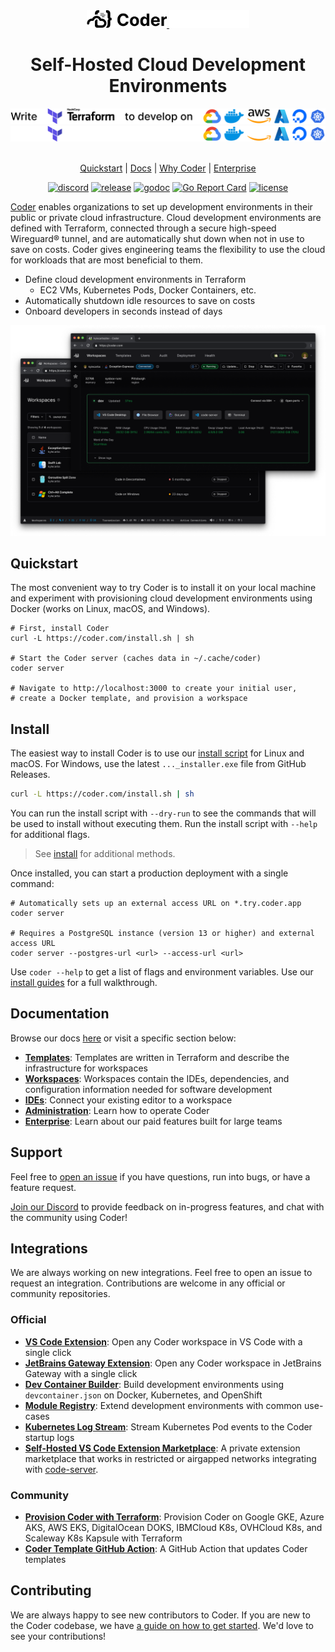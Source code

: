 <div align="center">
  <a href="https://coder.com#gh-light-mode-only">
    <img src="./docs/images/logo-black.png" style="width: 128px">
  </a>
  <a href="https://coder.com#gh-dark-mode-only">
    <img src="./docs/images/logo-white.png" style="width: 128px">
  </a>

  <h1>
  Self-Hosted Cloud Development Environments
  </h1>

  <a href="https://coder.com#gh-light-mode-only">
    <img src="./docs/images/banner-black.png" style="width: 650px">
  </a>
  <a href="https://coder.com#gh-dark-mode-only">
    <img src="./docs/images/banner-white.png" style="width: 650px">
  </a>

  <br>
  <br>

[Quickstart](#quickstart) | [Docs](https://coder.com/docs) | [Why Coder](https://coder.com/why) | [Enterprise](https://coder.com/docs/v2/latest/enterprise)

[![discord](https://img.shields.io/discord/747933592273027093?label=discord)](https://discord.gg/coder)
[![release](https://img.shields.io/github/v/release/coder/coder)](https://github.com/coder/coder/releases/latest)
[![godoc](https://pkg.go.dev/badge/github.com/coder/coder.svg)](https://pkg.go.dev/github.com/coder/coder)
[![Go Report Card](https://goreportcard.com/badge/github.com/coder/coder)](https://goreportcard.com/report/github.com/coder/coder)
[![license](https://img.shields.io/github/license/coder/coder)](./LICENSE)

</div>

[Coder](https://coder.com) enables organizations to set up development environments in their public or private cloud infrastructure. Cloud development environments are defined with Terraform, connected through a secure high-speed Wireguard® tunnel, and are automatically shut down when not in use to save on costs. Coder gives engineering teams the flexibility to use the cloud for workloads that are most beneficial to them.

- Define cloud development environments in Terraform
  - EC2 VMs, Kubernetes Pods, Docker Containers, etc.
- Automatically shutdown idle resources to save on costs
- Onboard developers in seconds instead of days

<p align="center">
  <img src="./docs/images/hero-image.png">
</p>

## Quickstart

The most convenient way to try Coder is to install it on your local machine and experiment with provisioning cloud development environments using Docker (works on Linux, macOS, and Windows).

```
# First, install Coder
curl -L https://coder.com/install.sh | sh

# Start the Coder server (caches data in ~/.cache/coder)
coder server

# Navigate to http://localhost:3000 to create your initial user,
# create a Docker template, and provision a workspace
```

## Install

The easiest way to install Coder is to use our
[install script](https://github.com/coder/coder/blob/main/install.sh) for Linux
and macOS. For Windows, use the latest `..._installer.exe` file from GitHub
Releases.

```bash
curl -L https://coder.com/install.sh | sh
```

You can run the install script with `--dry-run` to see the commands that will be used to install without executing them. Run the install script with `--help` for additional flags.

> See [install](https://coder.com/docs/v2/latest/install) for additional methods.

Once installed, you can start a production deployment with a single command:

```shell
# Automatically sets up an external access URL on *.try.coder.app
coder server

# Requires a PostgreSQL instance (version 13 or higher) and external access URL
coder server --postgres-url <url> --access-url <url>
```

Use `coder --help` to get a list of flags and environment variables. Use our [install guides](https://coder.com/docs/v2/latest/install) for a full walkthrough.

## Documentation

Browse our docs [here](https://coder.com/docs/v2) or visit a specific section below:

- [**Templates**](https://coder.com/docs/v2/latest/templates): Templates are written in Terraform and describe the infrastructure for workspaces
- [**Workspaces**](https://coder.com/docs/v2/latest/workspaces): Workspaces contain the IDEs, dependencies, and configuration information needed for software development
- [**IDEs**](https://coder.com/docs/v2/latest/ides): Connect your existing editor to a workspace
- [**Administration**](https://coder.com/docs/v2/latest/admin): Learn how to operate Coder
- [**Enterprise**](https://coder.com/docs/v2/latest/enterprise): Learn about our paid features built for large teams

## Support

Feel free to [open an issue](https://github.com/coder/coder/issues/new) if you have questions, run into bugs, or have a feature request.

[Join our Discord](https://discord.gg/coder) to provide feedback on in-progress features, and chat with the community using Coder!

## Integrations

We are always working on new integrations. Feel free to open an issue to request an integration. Contributions are welcome in any official or community repositories.

### Official

- [**VS Code Extension**](https://marketplace.visualstudio.com/items?itemName=coder.coder-remote): Open any Coder workspace in VS Code with a single click
- [**JetBrains Gateway Extension**](https://plugins.jetbrains.com/plugin/19620-coder): Open any Coder workspace in JetBrains Gateway with a single click
- [**Dev Container Builder**](https://github.com/coder/envbuilder): Build development environments using `devcontainer.json` on Docker, Kubernetes, and OpenShift
- [**Module Registry**](https://registry.coder.com): Extend development environments with common use-cases
- [**Kubernetes Log Stream**](https://github.com/coder/coder-logstream-kube): Stream Kubernetes Pod events to the Coder startup logs
- [**Self-Hosted VS Code Extension Marketplace**](https://github.com/coder/code-marketplace): A private extension marketplace that works in restricted or airgapped networks integrating with [code-server](https://github.com/coder/code-server).

### Community

- [**Provision Coder with Terraform**](https://github.com/ElliotG/coder-oss-tf): Provision Coder on Google GKE, Azure AKS, AWS EKS, DigitalOcean DOKS, IBMCloud K8s, OVHCloud K8s, and Scaleway K8s Kapsule with Terraform
- [**Coder Template GitHub Action**](https://github.com/marketplace/actions/update-coder-template): A GitHub Action that updates Coder templates

## Contributing

We are always happy to see new contributors to Coder. If you are new to the Coder codebase, we have
[a guide on how to get started](https://coder.com/docs/v2/latest/CONTRIBUTING). We'd love to see your
contributions!
